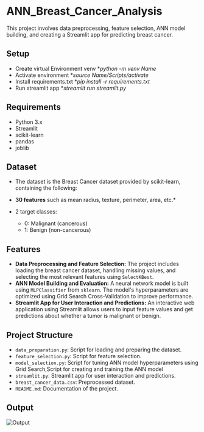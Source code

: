 ﻿# ANN_Breast_Cancer_Analysis

This project involves data preprocessing, feature selection, ANN model building, and creating a Streamlit app for predicting breast cancer.

## Setup

- Create virtual Environment venv 
  **python -m venv Name*
- Activate environment
  **source Name/Scripts/activate*
- Install requirements.txt
  **pip install -r requirements.txt*
- Run streamlit app
  **streamlit run streamlit.py*

## Requirements

- Python 3.x
- Streamlit
- scikit-learn
- pandas
- joblib
  
## Dataset

- The dataset is the Breast Cancer dataset provided by scikit-learn, containing the following:

- **30 features** such as mean radius, texture, perimeter, area, etc.*
- 2 target classes:
   - 0: Malignant (cancerous)
   - 1: Benign (non-cancerous)

## Features

- **Data Preprocessing and Feature Selection:** The project includes loading the breast cancer dataset, handling missing values, and selecting the most relevant features using `SelectKBest`.
- **ANN Model Building and Evaluation:** A neural network model is built using `MLPClassifier` from `sklearn`. The model's hyperparameters are optimized using Grid Search Cross-Validation to improve performance.
- **Streamlit App for User Interaction and Predictions:** An interactive web application using Streamlit allows users to input feature values and get predictions about whether a tumor is malignant or benign.

## Project Structure

- `data_preparation.py`: Script for loading and preparing the dataset.
- `feature_selection.py`: Script for feature selection.
- `model_selection.py`: Script for tuning ANN model hyperparameters using Grid Search,Script for creating and training the ANN model
- `streamlit.py`: Streamlit app for user interaction and predictions.
- `breast_cancer_data.csv`: Preprocessed dataset.
- `README.md`: Documentation of the project.

## Output
![Output](https://github.com/user-attachments/assets/08125357-2fcb-4add-b16d-1dd9d993440e)


